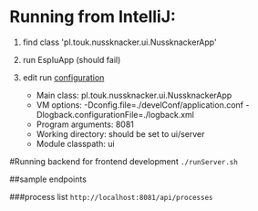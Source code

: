 Running from IntelliJ:
====================
1. find class 'pl.touk.nussknacker.ui.NussknackerApp'
1. run EspIuApp (should fail)
1. edit run [configuration](https://www.jetbrains.com/help/idea/run-debug-configurations.html)

    * Main class:         pl.touk.nussknacker.ui.NussknackerApp
    * VM options:         -Dconfig.file=./develConf/application.conf -Dlogback.configurationFile=./logback.xml
    * Program arguments:  8081
    * Working directory:  should be set to ui/server
    * Module classpath:   ui 

#Running backend for frontend development
```./runServer.sh```

##sample endpoints

###process list
```http://localhost:8081/api/processes```
